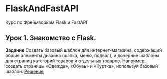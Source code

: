 # FlaskAndFastAPI
Курс по Фреймворкам Flask и FastAPI


## Урок 1. Знакомство с Flask.

**Задание**
Создать базовый шаблон для интернет-магазина, содержащий общие элементы дизайна (шапка, меню, подвал), и дочерние шаблоны для страниц категорий товаров и отдельных товаров. Например, создать страницы «Одежда», «Обувь» и «Куртка», используя базовый шаблон.
[Решение](lesson_1)

